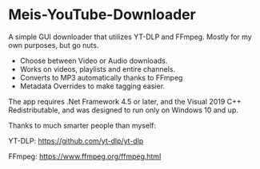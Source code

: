 # Meis-YouTube-Downloader
 A simple GUI downloader that utilizes YT-DLP and FFmpeg. Mostly for my own purposes, but go nuts.

- Choose between Video or Audio downloads.
- Works on videos, playlists and entire channels.
- Converts to MP3 automatically thanks to FFmpeg
- Metadata Overrides to make tagging easier.

The app requires .Net Framework 4.5 or later, and the Visual 2019 C++ Redistributable, and was designed to run only on Windows 10 and up.

Thanks to much smarter people than myself:

YT-DLP: https://github.com/yt-dlp/yt-dlp

FFmpeg: https://www.ffmpeg.org/ffmpeg.html
